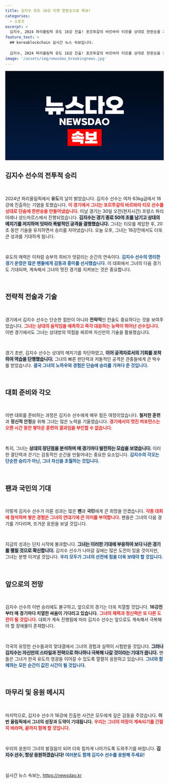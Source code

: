```yaml
---
title: 김지수 유도 16강 티켓 한판승으로 확보!
categories:
  - 스포츠
excerpt: >
  김지수, 2024 파리올림픽 유도 16강 진출! 포르투갈의 바르바라 티모를 상대로 한판승을 거두며 승리의 발걸음을 내딛었습니다. 다음 경기가 기대됩니다!
feature_text: >
  ## koreablockchain 실시간 뉴스 속보입니다.

  김지수, 2024 파리올림픽 유도 16강 진출! 포르투갈의 바르바라 티모를 상대로 한판승을 거두며 승리의 발걸음을 내딛었습니다. 다음 경기가 기대됩니다!
image: '/assets/img/newsdao_breakingnews.jpg'
---
```


<p><img src="/assets/img/newsdao_breakingnews.jpg" alt="koreablockchain 속보" /></p>

<h2 data-ke-size="size26">김지수 선수의 전투적 승리</h2>

<p data-ke-size="size16">&nbsp;</p>

<p>2024년 파리올림픽에서 <b>유도</b>의 날이 밝았습니다. 김지수 선수는 여자 63kg급에서 16강에 진출하는 기염을 토했습니다. <b><span style="color: #ee2323;">이 경기에서 그녀는 포르투갈의 바르바라 티모 선수를 상대로 단숨에 한판승을 만들어냈습니다.</span></b> 이날 경기는 30일 오전(현지시간) 프랑스 파리 아레나 샹드마르스에서 진행되었습니다. <b><span style="background-color: #21538527;">김지수는 경기 종료 50여 초를 남기고 상대의 메치기를 저지하며 잇따라 폭발적인 공격을 결행했습니다.</span></b> 그녀는 티모를 제압한 후, 20초 동안 기술을 유지하면서 승리를 자아냈습니다. 오늘 오후, 그녀는 16강전에서도 더욱 큰 성과를 기대하게 됩니다.</p>

<p data-ke-size="size16">&nbsp;</p>

<p>유도의 매력은 이처럼 승부의 희비가 엇갈리는 순간의 연속이다. <b><span style="color: #1a5490;">김지수 선수의 영리한 경기 운영은 많은 팬들에게 감동과 흥미를 선사했습니다.</span></b> 이 대회에서 그녀의 다음 경기도 기대되며, 계속해서 그녀의 멋진 경기를 지켜보는 것은 중요합니다.</p>

<p data-ke-size="size16">&nbsp;</p>

<h2 data-ke-size="size26">전략적 전술과 기술</h2>

<p data-ke-size="size16">&nbsp;</p>

<p>경기에서 김지수 선수는 단순한 힘만이 아니라 <b>전략적</b>인 전술도 중요하다는 것을 보여주었습니다. <b><span style="color: #ee2323;">그녀는 상대의 움직임을 예측하고 즉각 대응하는 능력이 뛰어난 선수입니다.</span></b> 이번 경기에서도 그녀는 상대방의 약점을 찌르며 자신만의 기술을 활용했습니다. </p>

<p data-ke-size="size16">&nbsp;</p>

<p>경기 초반, 김지수 선수는 상대의 메치기를 차단하였고, <b><span style="background-color: #21538527;">이어 공격자로서의 기회를 포착하여 역습을 단행했습니다.</span></b> 그녀의 빠른 판단력과 저돌적인 공격은 관중들에게 큰 박수를 받았습니다. <b><span style="color: #1a5490;">결국 그녀의 노하우와 경험은 단숨에 승리를 가져다 준 것입니다.</span></b></p>

<p data-ke-size="size16">&nbsp;</p>

<h2 data-ke-size="size26">대회 준비와 각오</h2>

<p data-ke-size="size16">&nbsp;</p>

<p>이번 대회를 준비하는 과정은 김지수 선수에게 매우 힘든 여정이었습니다. <b>철저한 훈련</b>과 <b>정신적 안정</b>을 위해 그녀는 많은 노력을 기울였습니다. <b><span style="color: #ee2323;">경기에서의 멋진 퍼포먼스는 오랜 시간 동안 쌓아온 훈련의 결과임을 부인할 수 없습니다.</span></b></p>

<p data-ke-size="size16">&nbsp;</p>

<p>특히, 그녀는 <b><span style="background-color: #21538527;">상대의 장단점을 분석하며 매 경기마다 발전하는 모습을 보였습니다.</span></b> 이러한 결단력과 끈기는 감동적인 순간을 만들어내는 중요한 요소입니다. <b><span style="color: #1a5490;">김지수의 각오는 단순한 승리가 아닌, 그녀 자신을 초월하는 것입니다.</span></b></p>

<p data-ke-size="size16">&nbsp;</p>

<h2 data-ke-size="size26">팬과 국민의 기대</h2>

<p data-ke-size="size16">&nbsp;</p>

<p>이렇게 김지수 선수가 이룬 성과는 많은 <b>팬</b>과 <b>국민</b>에게 큰 희망을 안겼습니다. <b><span style="color: #ee2323;">각종 대회에 참석하며 쌓은 경험은 그녀의 연대기에 큰 의미를 부여합니다.</span></b> 팬들은 그녀의 다음 경기를 기다리며, 뜨거운 응원을 보낼 것입니다.</p>

<p data-ke-size="size16">&nbsp;</p>

<p>지금의 성과는 단지 시작에 불과합니다. <b><span style="background-color: #21538527;">그녀는 이러한 기대에 부응하여 보다 나은 경기를 펼칠 것으로 확신합니다.</span></b> 김지수 선수가 나아갈 길에는 많은 도전이 있을 것이지만, 그녀는 분명 이겨낼 것입니다. <b><span style="color: #1a5490;">우리 모두가 그녀의 선전에 힘을 더욱 보태야 할 것입니다.</span></b></p>

<p data-ke-size="size16">&nbsp;</p>

<h2 data-ke-size="size26">앞으로의 전망</h2>

<p data-ke-size="size16">&nbsp;</p>

<p>김지수 선수의 이번 승리에도 불구하고, 앞으로의 경기는 더욱 치열할 것입니다. <b>16강전부터 매 경기마다 치열한 싸움이 기다리고 있습니다.</b> <b><span style="color: #ee2323;">그녀의 체력과 정신력은 또 다른 도전이 될 것입니다.</span></b> 대회가 계속 진행됨에 따라 김지수 선수는 앞으로도 계속해서 극복해야 할 장애물이 존재합니다.</p>

<p data-ke-size="size16">&nbsp;</p>

<p>각국의 유망한 선수들과의 맞대결에서 그녀의 경험과 실력이 시험받을 것입니다. <b><span style="background-color: #21538527;">그러나 김지수는 자신만의 스타일과 전략으로 하나하나 극복해 나갈 것이라는 기대가 큽니다.</span></b> 팬들은 그녀가 한국 유도의 영광을 이어갈 수 있도록 열렬히 응원하고 있습니다. <b><span style="color: #1a5490;">그녀와 함께하는 모든 순간이 값진 시간이 될 것입니다.</span></b></p>

<p data-ke-size="size16">&nbsp;</p>

<h2 data-ke-size="size26">마무리 및 응원 메시지</h2>

<p data-ke-size="size16">&nbsp;</p>

<p>마지막으로, 김지수 선수가 16강에 진출한 사건은 모두에게 깊은 감동을 주었습니다. <b>이번 올림픽에서 그녀의 성장과 도약이 기대됩니다.</b> <b><span style="color: #ee2323;">우리는 그녀의 여정이 계속되기를 간절히 바라며, 끝까지 함께 할 것입니다.</span></b></p>

<p data-ke-size="size16">&nbsp;</p>

<p>우리의 응원이 그녀의 발걸음이 되어 더욱 힘차게 나아가도록 도와주기를 바랍니다. <b><span style="background-color: #21538527;">김지수 선수, 항상 응원하겠습니다!</span></b> <b><span style="color: #1a5490;">여러분도 함께 김지수 선수를 응원해 주세요!</span></b></p>

<p data-ke-size="size16">&nbsp;</p>
실시간 뉴스 속보는, <a href="https://newsdao.kr" rel="dofollow">https://newsdao.kr</a>


